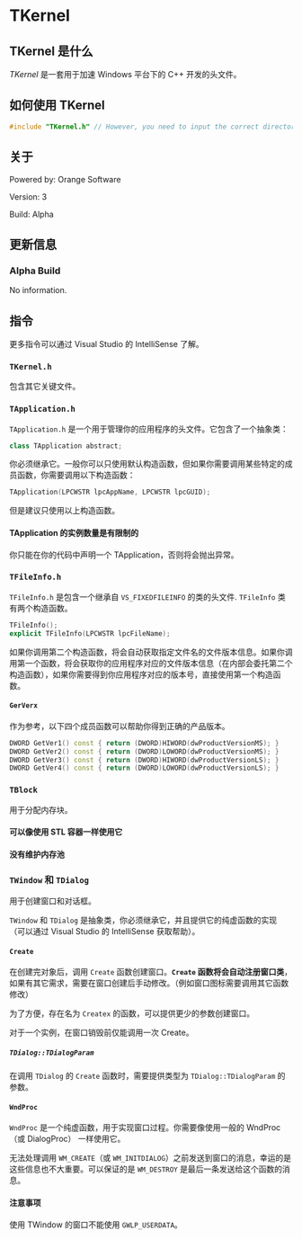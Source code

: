 # TKernel

## TKernel 是什么

*TKernel* 是一套用于加速 Windows 平台下的 C++ 开发的头文件。

## 如何使用 TKernel

```c++
#include "TKernel.h" // However, you need to input the correct directory of it.
```

## 关于

Powered by: Orange Software

Version: 3

Build: Alpha

## 更新信息

### Alpha Build

No information.

## 指令

更多指令可以通过 Visual Studio 的 IntelliSense 了解。

### `TKernel.h`

包含其它关键文件。

### `TApplication.h`

`TApplication.h` 是一个用于管理你的应用程序的头文件。它包含了一个抽象类：

```c++
class TApplication abstract;
```

你必须继承它。一般你可以只使用默认构造函数，但如果你需要调用某些特定的成员函数，你需要调用以下构造函数：

```c++
TApplication(LPCWSTR lpcAppName, LPCWSTR lpcGUID);
```

但是建议只使用以上构造函数。

#### TApplication 的实例数量是有限制的 

你只能在你的代码中声明一个 TApplication，否则将会抛出异常。

### `TFileInfo.h`

`TFileInfo.h` 是包含一个继承自 `VS_FIXEDFILEINFO` 的类的头文件. `TFileInfo` 类有两个构造函数。

```c++
TFileInfo();
explicit TFileInfo(LPCWSTR lpcFileName);
```

如果你调用第二个构造函数，将会自动获取指定文件名的文件版本信息。如果你调用第一个函数，将会获取你的应用程序对应的文件版本信息（在内部会委托第二个构造函数），如果你需要得到你应用程序对应的版本号，直接使用第一个构造函数。

#### `GerVerx`

作为参考，以下四个成员函数可以帮助你得到正确的产品版本。

```c++
DWORD GetVer1() const { return (DWORD)HIWORD(dwProductVersionMS); }
DWORD GetVer2() const { return (DWORD)LOWORD(dwProductVersionMS); }
DWORD GetVer3() const { return (DWORD)HIWORD(dwProductVersionLS); }
DWORD GetVer4() const { return (DWORD)LOWORD(dwProductVersionLS); }
```

### `TBlock`

用于分配内存块。

#### 可以像使用 STL 容器一样使用它

#### 没有维护内存池

### `TWindow` 和 `TDialog`

用于创建窗口和对话框。

`TWindow` 和 `TDialog` 是抽象类，你必须继承它，并且提供它的纯虚函数的实现（可以通过 Visual Studio 的 IntelliSense 获取帮助）。

#### `Create`

在创建完对象后，调用 `Create` 函数创建窗口。**`Create` 函数将会自动注册窗口类**，如果有其它需求，需要在窗口创建后手动修改。（例如窗口图标需要调用其它函数修改）

为了方便，存在名为 `Createx` 的函数，可以提供更少的参数创建窗口。

对于一个实例，在窗口销毁前仅能调用一次 Create。

##### `TDialog::TDialogParam`

在调用 `TDialog` 的 `Create` 函数时，需要提供类型为 `TDialog::TDialogParam` 的参数。

#### `WndProc`

`WndProc` 是一个纯虚函数，用于实现窗口过程。你需要像使用一般的 WndProc（或 DialogProc） 一样使用它。

无法处理调用 `WM_CREATE`（或 `WM_INITDIALOG`）之前发送到窗口的消息，幸运的是这些信息也不大重要。可以保证的是 `WM_DESTROY` 是最后一条发送给这个函数的消息。

#### 注意事项

使用 TWindow 的窗口不能使用 `GWLP_USERDATA`。